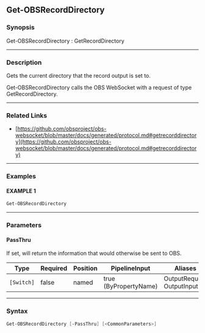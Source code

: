 Get-OBSRecordDirectory
----------------------




### Synopsis
Get-OBSRecordDirectory : GetRecordDirectory



---


### Description

Gets the current directory that the record output is set to.


Get-OBSRecordDirectory calls the OBS WebSocket with a request of type GetRecordDirectory.



---


### Related Links
* [https://github.com/obsproject/obs-websocket/blob/master/docs/generated/protocol.md#getrecorddirectory](https://github.com/obsproject/obs-websocket/blob/master/docs/generated/protocol.md#getrecorddirectory)





---


### Examples
#### EXAMPLE 1
```PowerShell
Get-OBSRecordDirectory
```



---


### Parameters
#### **PassThru**

If set, will return the information that would otherwise be sent to OBS.






|Type      |Required|Position|PipelineInput        |Aliases                      |
|----------|--------|--------|---------------------|-----------------------------|
|`[Switch]`|false   |named   |true (ByPropertyName)|OutputRequest<br/>OutputInput|





---


### Syntax
```PowerShell
Get-OBSRecordDirectory [-PassThru] [<CommonParameters>]
```
